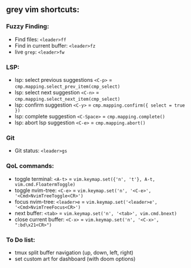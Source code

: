 ## grey vim shortcuts:

### Fuzzy Finding:
- Find files: `<leader>ff`
- Find in current buffer: `<leader>fz`
- live `grep`: `<leader>fw`

### LSP:
- lsp: select previous suggestions `<C-p>` = `cmp.mapping.select_prev_item(cmp_select)`
- lsp: select next suggestion `<C-n>` = `cmp.mapping.select_next_item(cmp_select)`
- lsp: confirm suggestion `<C-y>` = `cmp.mapping.confirm({ select = true })`
- lsp: complete suggestion `<C-Space>` = `cmp.mapping.complete()`
- lsp: abort lsp suggestion `<C-e>` = `cmp.mapping.abort()`

### Git
- Git status: `<leader>gs`

### QoL commands:
- toggle terminal: `<A-t>` = `vim.keymap.set({'n', 't'}, A-t, vim.cmd.FloatermToggle)`
- toggle nvim-tree: `<C-e>` =  `vim.keymap.set('n', '<C-e>', '<Cmd>NvimTreeToggle<CR>')`
- focus nvim-tree: `<leader>e` = `vim.keymap.set('<leader>e', '<Cmd>NvimTreeFocus<CR>')`
- next buffer: `<tab>` = `vim.keymap.set('n', '<tab>', vim.cmd.bnext)`
- close current buffer: `<C-x>` = `vim.keymap.set('n', '<C-x>', ":bd\x21<CR>")`


### To Do list:

- tmux split buffer navigation (up, down, left, right)
- set custom art for dashboard (with doom options)                                                                               

